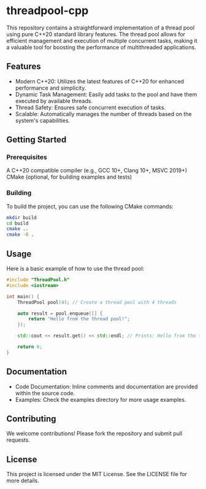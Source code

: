 # threadpool-cpp

This repository contains a straightforward implementation of a thread pool using pure C++20 standard library features. The thread pool allows for efficient management and execution of multiple concurrent tasks, making it a valuable tool for boosting the performance of multithreaded applications.

## Features

- Modern C++20: Utilizes the latest features of C++20 for enhanced performance and simplicity.
- Dynamic Task Management: Easily add tasks to the pool and have them executed by available threads.
- Thread Safety: Ensures safe concurrent execution of tasks.
- Scalable: Automatically manages the number of threads based on the system's capabilities.

## Getting Started

### Prerequisites

A C++20 compatible compiler (e.g., GCC 10+, Clang 10+, MSVC 2019+)
CMake (optional, for building examples and tests)

### Building

To build the project, you can use the following CMake commands:

```sh
mkdir build
cd build
cmake ..
cmake -B .
```

## Usage

Here is a basic example of how to use the thread pool:

```cpp
#include "ThreadPool.h"
#include <iostream>

int main() {
    ThreadPool pool(4); // Create a thread pool with 4 threads

    auto result = pool.enqueue([] {
        return "Hello from the thread pool!";
    });

    std::cout << result.get() << std::endl; // Prints: Hello from the thread pool!

    return 0;
}
```

## Documentation

- Code Documentation: Inline comments and documentation are provided within the source code.
- Examples: Check the examples directory for more usage examples.

## Contributing
We welcome contributions! Please fork the repository and submit pull requests.

## License
This project is licensed under the MIT License. See the LICENSE file for more details.

